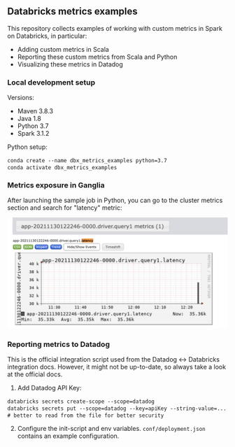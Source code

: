 ## Databricks metrics examples


This repository collects examples of working with custom metrics in Spark on Databricks, in particular:

* Adding custom metrics in Scala
* Reporting these custom metrics from Scala and Python
* Visualizing these metrics in Datadog 

### Local development setup

Versions:
* Maven 3.8.3
* Java 1.8
* Python 3.7
* Spark 3.1.2


Python setup:
```
conda create --name dbx_metrics_examples python=3.7
conda activate dbx_metrics_examples
```

### Metrics exposure in Ganglia

After launching the sample job in Python, you can go to the cluster metrics section and search for "latency" metric:

![Alt text](images/ganglia.png "Title")


### Reporting metrics to Datadog 


This is the official integration script used from the Datadog <-> Databricks integration docs. 
However, it might not be up-to-date, so always take a look at the official docs.

1. Add Datadog API Key:
```
databricks secrets create-scope --scope=datadog
databricks secrets put --scope=datadog --key=apiKey --string-value=... # better to read from the file for better security
```

2. Configure the init-script and env variables. `conf/deployment.json` contains an example configuration.